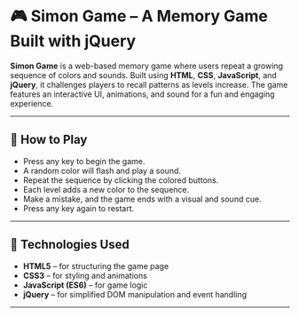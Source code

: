 # 🎮 Simon Game – A Memory Game Built with jQuery

**Simon Game** is a web-based memory game where users repeat a growing sequence of colors and sounds. Built using **HTML**, **CSS**, **JavaScript**, and **jQuery**, it challenges players to recall patterns as levels increase. The game features an interactive UI, animations, and sound for a fun and engaging experience.

---

## 🧠 How to Play

- Press any key to begin the game.
- A random color will flash and play a sound.
- Repeat the sequence by clicking the colored buttons.
- Each level adds a new color to the sequence.
- Make a mistake, and the game ends with a visual and sound cue.
- Press any key again to restart.

---

## 🚀 Technologies Used

- **HTML5** – for structuring the game page  
- **CSS3** – for styling and animations  
- **JavaScript (ES6)** – for game logic  
- **jQuery** – for simplified DOM manipulation and event handling  

---
